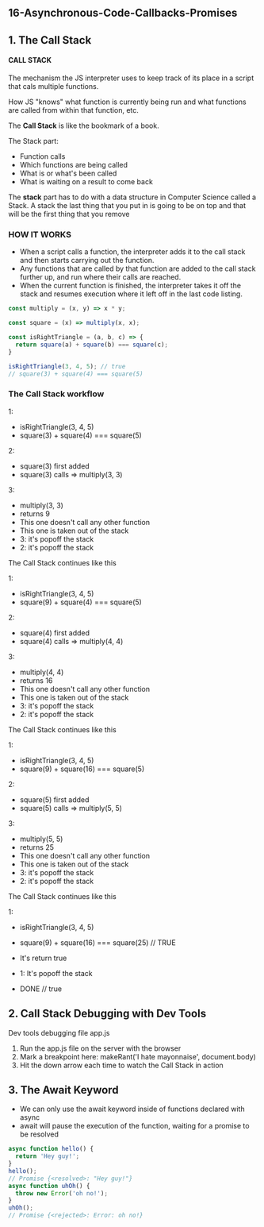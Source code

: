 ## 16-Asynchronous-Code-Callbacks-Promises

## 1. The Call Stack

#### CALL STACK
The mechanism the JS interpreter uses to keep track of its place in a script that cals multiple functions.

How JS "knows" what function is currently being run and what functions are called from within that function, etc.

The **Call Stack** is like the bookmark of a book.

The Stack part:
- Function calls
- Which functions are being called
- What is or what's been called
- What is waiting on a result to come back

The **stack** part has to do with a data structure in Computer Science called a Stack. A stack the last thing that you put in is going to be on top and that will be the first thing that you remove

### HOW IT WORKS
- When a script calls a function, the interpreter adds it to the call stack and then starts carrying out the function.
- Any functions that are called by that function are added to the call stack further up, and run where their calls are reached.
- When the current function is finished, the interpreter takes it off the stack and resumes execution where it left off in the last code listing.

```javascript
const multiply = (x, y) => x * y;

const square = (x) => multiply(x, x);

const isRightTriangle = (a, b, c) => {
  return square(a) + square(b) === square(c);
}

isRightTriangle(3, 4, 5); // true
// square(3) + square(4) === square(5)
```

### The Call Stack workflow
1: 
- isRightTriangle(3, 4, 5)
- square(3) + square(4) === square(5)

2: 
- square(3) first added
- square(3) calls => multiply(3, 3)

3:
- multiply(3, 3)
- returns 9
- This one doesn't call any other function
- This one is taken out of the stack
- 3: it's popoff the stack
- 2: it's popoff the stack

The Call Stack continues like this

1: 
- isRightTriangle(3, 4, 5)
- square(9) + square(4) === square(5)

2: 
- square(4) first added
- square(4) calls => multiply(4, 4)

3:
- multiply(4, 4)
- returns 16
- This one doesn't call any other function
- This one is taken out of the stack
- 3: it's popoff the stack
- 2: it's popoff the stack

The Call Stack continues like this

1: 
- isRightTriangle(3, 4, 5)
- square(9) + square(16) === square(5)

2: 
- square(5) first added
- square(5) calls => multiply(5, 5)

3:
- multiply(5, 5)
- returns 25
- This one doesn't call any other function
- This one is taken out of the stack
- 3: it's popoff the stack
- 2: it's popoff the stack

The Call Stack continues like this

1: 
- isRightTriangle(3, 4, 5)
- square(9) + square(16) === square(25) // TRUE
- It's return true
- 1: It's popoff the stack

- DONE // true

## 2. Call Stack Debugging with Dev Tools

Dev tools debugging file app.js
1. Run the app.js file on the server with the browser
2. Mark a breakpoint here: makeRant('I hate mayonnaise', document.body)
3. Hit the down arrow each time to watch the Call Stack in action

## 3. The Await Keyword
- We can only use the await keyword inside of functions declared with async
- await will pause the execution of the function, waiting for a promise to be resolved

```javascript
async function hello() {
  return 'Hey guy!';
}
hello();
// Promise {<resolved>: "Hey guy!"}
async function uhOh() {
  throw new Error('oh no!');
}
uhOh();
// Promise {<rejected>: Error: oh no!}
```

